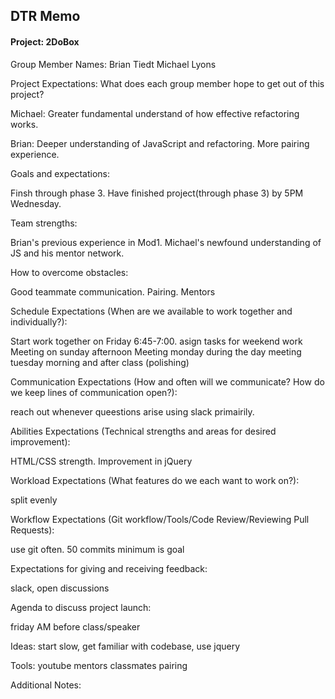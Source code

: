 ## DTR Memo

#### Project: 2DoBox

Group Member Names: Brian Tiedt Michael Lyons

Project Expectations: What does each group member hope to get out of this project? 

Michael: Greater fundamental understand of how effective refactoring works.

Brian: Deeper understanding of JavaScript and refactoring. More pairing experience.

Goals and expectations:

Finsh through phase 3. 
Have finished project(through phase 3) by 5PM Wednesday.
	
Team strengths:

Brian's previous experience in Mod1.
Michael's newfound understanding of JS and his mentor network.

How to overcome obstacles:

Good teammate communication. Pairing. Mentors

Schedule Expectations (When are we available to work together and individually?):

Start work together on Friday 6:45-7:00. asign tasks for weekend work
Meeting on sunday afternoon
Meeting monday during the day
meeting tuesday morning and after class (polishing)

Communication Expectations (How and often will we communicate? How do we keep lines of communication open?):

reach out whenever queestions arise using slack primairily.

Abilities Expectations (Technical strengths and areas for desired improvement):

HTML/CSS strength. 
Improvement in jQuery

Workload Expectations (What features do we each want to work on?):

split evenly

Workflow Expectations (Git workflow/Tools/Code Review/Reviewing Pull Requests): 

use git often. 
50 commits minimum is goal

Expectations for giving and receiving feedback:

slack, open discussions

Agenda to discuss project launch:

friday AM before class/speaker

Ideas:
start slow, get familiar with codebase, use jquery
 
Tools: 
youtube
mentors
classmates
pairing

Additional Notes:
